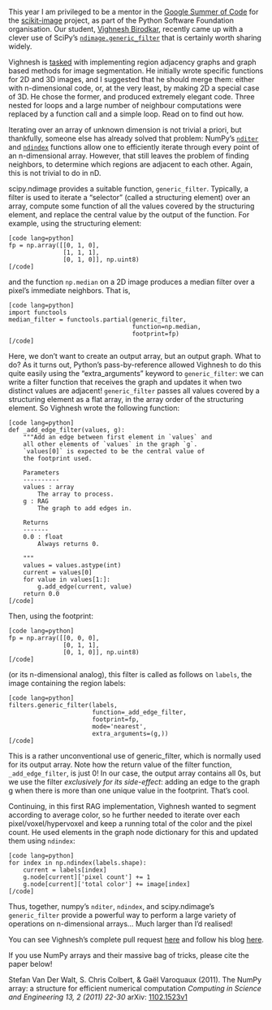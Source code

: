 <!--
.. title: A clever use of SciPy's ndimage.generic_filter for n-dimensional image processing
.. slug: a-clever-use-of-scipys-ndimage-generic_filter-for-n-dimensional-image-processing
.. date: 2014-06-24 01:48:07
.. tags: Planet SciPy,structuring element,programming,Research Blogging
.. category: 
.. link: 
.. description: 
.. type: text
.. excerpt: <p>This year I am privileged to be a mentor in the <a href="https://www.google-melange.com/gsoc/homepage/google/gsoc2014">Google Summer of Code</a> for the <a href="http://scikit-image.org">scikit-image</a> project, as part of the Python Software Foundation organisation. Our student, <a href="https://github.com/vighneshbirodkar">Vighnesh Birodkar</a>, recently came up with a clever use of SciPy&#8217;s <a href="http://docs.scipy.org/doc/scipy/reference/generated/scipy.ndimage.filters.generic_filter.html"><code>ndimage.generic_filter</code></a> that is certainly worth sharing widely.</p>

<p>Vighnesh is <a href="http://www.google-melange.com/gsoc/proposal/public/google/gsoc2014/vighneshbirodkar/5870670537818112">tasked</a> with implementing region adjacency graphs and graph based methods for image segmentation. He initially wrote specific functions for 2D and 3D images, and I suggested that he should merge them: either with n-dimensional code, or, at the very least, by making 2D a special case of 3D. He chose the former, and produced extremely elegant code. Three nested for loops and a large number of neighbour computations were replaced by a function call and a simple loop. Read on to find out how.</p>
.. has_math: no
.. status: published
.. wp-status: publish
-->

<html><body><p>This year I am privileged to be a mentor in the <a href="https://www.google-melange.com/gsoc/homepage/google/gsoc2014">Google Summer of Code</a> for the <a href="http://scikit-image.org">scikit-image</a> project, as part of the Python Software Foundation organisation. Our student, <a href="https://github.com/vighneshbirodkar">Vighnesh Birodkar</a>, recently came up with a clever use of SciPy’s <a href="http://docs.scipy.org/doc/scipy/reference/generated/scipy.ndimage.filters.generic_filter.html"><code>ndimage.generic_filter</code></a> that is certainly worth sharing widely.

Vighnesh is <a href="http://www.google-melange.com/gsoc/proposal/public/google/gsoc2014/vighneshbirodkar/5870670537818112">tasked</a> with implementing region adjacency graphs and graph based methods for image segmentation. He initially wrote specific functions for 2D and 3D images, and I suggested that he should merge them: either with n-dimensional code, or, at the very least, by making 2D a special case of 3D. He chose the former, and produced extremely elegant code. Three nested for loops and a large number of neighbour computations were replaced by a function call and a simple loop. Read on to find out how.

Iterating over an array of unknown dimension is not trivial a priori, but thankfully, someone else has already solved that problem: NumPy’s <a href="http://docs.scipy.org/doc/numpy/reference/generated/numpy.nditer.html"><code>nditer</code></a> and <a href="http://docs.scipy.org/doc/numpy/reference/generated/numpy.ndindex.html"><code>ndindex</code></a> functions allow one to efficiently iterate through every point of an n-dimensional array. However, that still leaves the problem of finding neighbors, to determine which regions are adjacent to each other. Again, this is not trivial to do in nD.

scipy.ndimage provides a suitable function, <code>generic_filter</code>. Typically, a filter is used to iterate a “selector” (called a structuring element) over an array, compute some function of all the values covered by the structuring element, and replace the central value by the output of the function. For example, using the structuring element:

```
[code lang=python]
fp = np.array([[0, 1, 0],
               [1, 1, 1],
               [0, 1, 0]], np.uint8)
[/code]
```

and the function <code>np.median</code> on a 2D image produces a median filter over a pixel’s immediate neighbors. That is,

```
[code lang=python]
import functools
median_filter = functools.partial(generic_filter,
                                  function=np.median,
                                  footprint=fp)
[/code]
```

Here, we don’t want to create an output array, but an output graph. What to do? As it turns out, Python’s pass-by-reference allowed Vighnesh to do this quite easily using the “extra_arguments” keyword to <code>generic_filter</code>: we can write a filter function that receives the graph and updates it when two distinct values are adjacent! <code>generic_filter</code> passes all values covered by a structuring element as a flat array, in the array order of the structuring element. So Vighnesh wrote the following function:

```
[code lang=python]
def _add_edge_filter(values, g):
    """Add an edge between first element in `values` and
    all other elements of `values` in the graph `g`.
    `values[0]` is expected to be the central value of
    the footprint used.

    Parameters
    ----------
    values : array
        The array to process.
    g : RAG
        The graph to add edges in.

    Returns
    -------
    0.0 : float
        Always returns 0.

    """
    values = values.astype(int)
    current = values[0]
    for value in values[1:]:
        g.add_edge(current, value)
    return 0.0
[/code]
```

Then, using the footprint:

```
[code lang=python]
fp = np.array([[0, 0, 0],
               [0, 1, 1],
               [0, 1, 0]], np.uint8)
[/code]
```

(or its n-dimensional analog), this filter is called as follows on <code>labels</code>, the image containing the region labels:

```
[code lang=python]
filters.generic_filter(labels,
                       function=_add_edge_filter,
                       footprint=fp,
                       mode='nearest',
                       extra_arguments=(g,))
[/code]
```

This is a rather unconventional use of generic_filter, which is normally used for its output array. Note how the return value of the filter function, <code>_add_edge_filter</code>, is just 0! In our case, the output array contains all 0s, but we use the filter <em>exclusively for its side-effect</em>: adding an edge to the graph g when there is more than one unique value in the footprint. That’s cool.

Continuing, in this first RAG implementation, Vighnesh wanted to segment according to average color, so he further needed to iterate over each pixel/voxel/hypervoxel and keep a running total of the color and the pixel count. He used elements in the graph node dictionary for this and updated them using <code>ndindex</code>:

```
[code lang=python]
for index in np.ndindex(labels.shape):
    current = labels[index]
    g.node[current]['pixel count'] += 1
    g.node[current]['total color'] += image[index]
[/code]
```

Thus, together, numpy’s <code>nditer</code>, <code>ndindex</code>, and scipy.ndimage’s <code>generic_filter</code> provide a powerful way to perform a large variety of operations on n-dimensional arrays… Much larger than I’d realised!

You can see Vighnesh’s complete pull request <a href="https://github.com/scikit-image/scikit-image/pull/1031">here</a> and follow his blog <a href="http://vcansimplify.wordpress.com/">here</a>.

If you use NumPy arrays and their massive bag of tricks, please cite the paper below!

<span class="Z3988" title="ctx_ver=Z39.88-2004&amp;rft_val_fmt=info%3Aofi%2Ffmt%3Akev%3Amtx%3Ajournal&amp;rft.jtitle=Computing+in+Science+and+Engineering+13%2C+2+%282011%29+22-30&amp;rft_id=info%3Aarxiv%2F1102.1523v1&amp;rfr_id=info%3Asid%2Fresearchblogging.org&amp;rft.atitle=The+NumPy+array%3A+a+structure+for+efficient+numerical+computation&amp;rft.issn=&amp;rft.date=2011&amp;rft.volume=&amp;rft.issue=&amp;rft.spage=&amp;rft.epage=&amp;rft.artnum=&amp;rft.au=Stefan+Van+Der+Walt&amp;rft.au=S.+Chris+Colbert&amp;rft.au=Ga%C3%ABl+Varoquaux&amp;rfe_dat=bpr3.included=1;bpr3.tags=Computer+Science+%2F+Engineering%2CSoftware+Engineering">Stefan Van Der Walt, S. Chris Colbert, &amp; Gaël Varoquaux (2011). The NumPy array: a structure for efficient numerical computation <span style="font-style:italic;">Computing in Science and Engineering 13, 2 (2011) 22-30</span> arXiv: <a rev="review" href="http://arxiv.org/abs/1102.1523v1">1102.1523v1</a></span></p></body></html>

